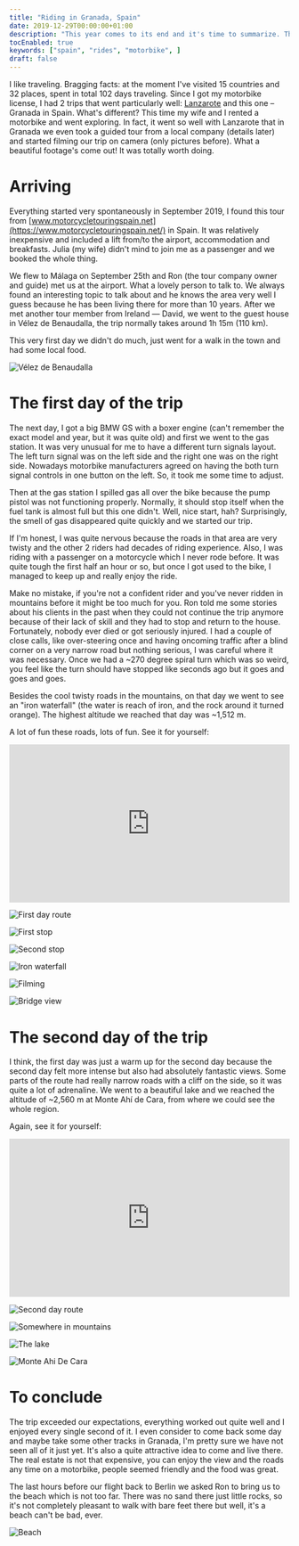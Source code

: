 ```yaml
---
title: "Riding in Granada, Spain"
date: 2019-12-29T00:00:00+01:00
description: "This year comes to its end and it's time to summarize. The best thing that happened to me this year was the motorbike trip in Spain, I'd like to share what was so amazing about it. Videos included."
tocEnabled: true
keywords: ["spain", "rides", "motorbike", ]
draft: false
---
```


I like traveling. Bragging facts: at the moment I've visited 15 countries and 32 places, spent in total 102 days traveling. Since I got my motorbike license, I had 2 trips that went particularly well: [Lanzarote](/posts/motorbike/lanzarote) and this one – Granada in Spain. What's different? This time my wife and I rented a motorbike and went exploring. In fact, it went so well with Lanzarote that in Granada we even took a guided tour from a local company (details later) and started filming our trip on camera (only pictures before). What a beautiful footage's come out! It was totally worth doing.

# Arriving

Everything started very spontaneously in September 2019, I found this tour from [www.motorcycletouringspain.net](https://www.motorcycletouringspain.net/) in Spain. It was relatively inexpensive and included a lift from/to the airport, accommodation and breakfasts. Julia (my wife) didn't mind to join me as a passenger and we booked the whole thing.

We flew to Málaga on September 25th and Ron (the tour company owner and guide) met us at the airport. What a lovely person to talk to. We always found an interesting topic to talk about and he knows the area very well I guess because he has been living there for more than 10 years. After we met another tour member from Ireland — David, we went to the guest house in Vélez de Benaudalla, the trip normally takes around 1h 15m (110 km).

This very first day we didn't do much, just went for a walk in the town and had some local food.

![Vélez de Benaudalla](1.jpg "Vélez de Benaudalla where the guest house was. Click to zoom.")

# The first day of the trip

The next day, I got a big BMW GS with a boxer engine (can't remember the exact model and year, but it was quite old) and first we went to the gas station. It was very unusual for me to have a different turn signals layout. The left turn signal was on the left side and the right one was on the right side. Nowadays motorbike manufacturers agreed on having the both turn signal controls in one button on the left. So, it took me some time to adjust.

Then at the gas station I spilled gas all over the bike because the pump pistol was not functioning properly. Normally, it should stop itself when the fuel tank is almost full but this one didn't. Well, nice start, hah? Surprisingly, the smell of gas disappeared quite quickly and we started our trip.

If I'm honest, I was quite nervous because the roads in that area are very twisty and the other 2 riders had decades of riding experience. Also, I was riding with a passenger on a motorcycle which I never rode before. It was quite tough the first half an hour or so, but once I got used to the bike, I managed to keep up and really enjoy the ride.

Make no mistake, if you're not a confident rider and you've never ridden in mountains before it might be too much for you. Ron told me some stories about his clients in the past when they could not continue the trip anymore because of their lack of skill and they had to stop and return to the house. Fortunately, nobody ever died or got seriously injured. I had a couple of close calls, like over-steering once and having oncoming traffic after a blind corner on a very narrow road but nothing serious, I was careful where it was necessary. Once we had a ~270 degree spiral turn which was so weird, you feel like the turn should have stopped like seconds ago but it goes and goes and goes.

Besides the cool twisty roads in the mountains, on that day we went to see an "iron waterfall" (the water is reach of iron, and the rock around it turned orange). The highest altitude we reached that day was ~1,512 m.

A lot of fun these roads, lots of fun. See it for yourself:

<div style="padding:56.25% 0 0 0;position:relative;"><iframe src="https://player.vimeo.com/video/871753579?h=93ba5e2d08&color=5a2673&byline=0&portrait=0" style="position:absolute;top:0;left:0;width:100%;height:100%;" frameborder="0" allow="autoplay; fullscreen; picture-in-picture" allowfullscreen></iframe></div><script src="https://player.vimeo.com/api/player.js"></script>

![First day route](route-1.jpg "Our route on the first day of the trip (red line). Click for the full size map.")

![First stop](2.jpg "The first stop. Click to zoom.")

![Second stop](3.jpg "The second stop. Click to zoom.")

![Iron waterfall](4.jpg 'What I called an "iron waterfall". Click to zoom.')

![Filming](5.jpg "That's how I filmed the last stop in the first video. Click to zoom.")

![Bridge view](6.jpg "The view from the other side of the bridge. Click to zoom.")

# The second day of the trip

I think, the first day was just a warm up for the second day because the second day felt more intense but also had absolutely fantastic views. Some parts of the route had really narrow roads with a cliff on the side, so it was quite a lot of adrenaline. We went to a beautiful lake and we reached the altitude of ~2,560 m at Monte Ahí de Cara, from where we could see the whole region.

Again, see it for yourself:

<div style="padding:56.25% 0 0 0;position:relative;"><iframe src="https://player.vimeo.com/video/871757513?h=966121c5bf&color=5a2673&byline=0&portrait=0" style="position:absolute;top:0;left:0;width:100%;height:100%;" frameborder="0" allow="autoplay; fullscreen; picture-in-picture" allowfullscreen></iframe></div><script src="https://player.vimeo.com/api/player.js"></script>

![Second day route](route-2.jpg "Our route on the second day of the trip (blue line). Click for the full size map.")

![Somewhere in mountains](7.jpg "Somewhere in mountains, these roads are narrow. Click to zoom.")

![The lake](8.jpg "The view of the lake. Click to zoom.")

![Monte Ahi De Cara](9.jpg "Mirador Monte Ahí de Cara. Click to zoom.")

# To conclude

The trip exceeded our expectations, everything worked out quite well and I enjoyed every single second of it. I even consider to come back some day and maybe take some other tracks in Granada, I'm pretty sure we have not seen all of it just yet. It's also a quite attractive idea to come and live there. The real estate is not that expensive, you can enjoy the view and the roads any time on a motorbike, people seemed friendly and the food was great.

The last hours before our flight back to Berlin we asked Ron to bring us to the beach which is not too far. There was no sand there just little rocks, so it's not completely pleasant to walk with bare feet there but well, it's a beach can't be bad, ever.

![Beach](10.jpg "The beach. Click to zoom.")
